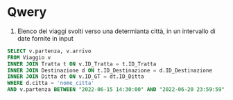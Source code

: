 # Qwery

1. Elenco dei viaggi svolti verso una determianta città, in un intervallo di date fornite in input

```SQL
SELECT v.partenza, v.arrivo
FROM Viaggio v
INNER JOIN Tratta t ON v.ID_Tratta = t.ID_Tratta
INNER JOIN Destinazione d ON t.ID_Destinazione = d.ID_Destinazione
INNER JOIN Ditta dt ON v.ID_GT = dt.ID_Ditta
WHERE d.citta = 'nome_citta'
AND v.partenza BETWEEN "2022-06-15 14:30:00" AND "2022-06-20 23:59:59";
```
